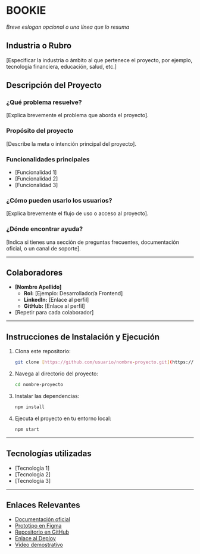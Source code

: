 # **BOOKIE**  
*Breve eslogan opcional o una línea que lo resuma*  

## **Industria o Rubro**  
[Especificar la industria o ámbito al que pertenece el proyecto, por ejemplo, tecnología financiera, educación, salud, etc.]  

## **Descripción del Proyecto**  
### **¿Qué problema resuelve?**  
[Explica brevemente el problema que aborda el proyecto].  

### **Propósito del proyecto**  
[Describe la meta o intención principal del proyecto].  

### **Funcionalidades principales**  
- [Funcionalidad 1]  
- [Funcionalidad 2]  
- [Funcionalidad 3]  

### **¿Cómo pueden usarlo los usuarios?**  
[Explica brevemente el flujo de uso o acceso al proyecto].  

### **¿Dónde encontrar ayuda?**  
[Indica si tienes una sección de preguntas frecuentes, documentación oficial, o un canal de soporte].  

---

## **Colaboradores**  
- **[Nombre Apellido]**  
  - **Rol:** [Ejemplo: Desarrollador/a Frontend]  
  - **LinkedIn:** [Enlace al perfil]  
  - **GitHub:** [Enlace al perfil]  
- [Repetir para cada colaborador]  

---

## **Instrucciones de Instalación y Ejecución**  
1. Clona este repositorio:  
   ```bash
   git clone [https://github.com/usuario/nombre-proyecto.git](https://github.com/No-Country-simulation/h3-14-bookie/tree/develop)
2. Navega al directorio del proyecto:
   ```bash
   cd nombre-proyecto
4. Instalar las dependencias:
   ```bash
   npm install
6. Ejecuta el proyecto en tu entorno local:
   ```bash
   npm start

---

 ## **Tecnologías utilizadas**
- [Tecnología 1]
- [Tecnología 2]
- [Tecnología 3]

---

## **Enlaces Relevantes**  
- [Documentación oficial](URL)  
- [Prototipo en Figma](URL)  
- [Repositorio en GitHub](URL)  
- [Enlace al Deploy](URL)  
- [Video demostrativo](URL)

```  


